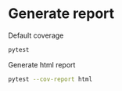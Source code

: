 # Generate report

Default coverage

```bash
pytest
```

Generate html report

```bash
pytest --cov-report html
```
